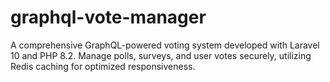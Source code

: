 # graphql-vote-manager
A comprehensive GraphQL-powered voting system developed with Laravel 10 and PHP 8.2. Manage polls, surveys, and user votes securely, utilizing Redis caching for optimized responsiveness.
